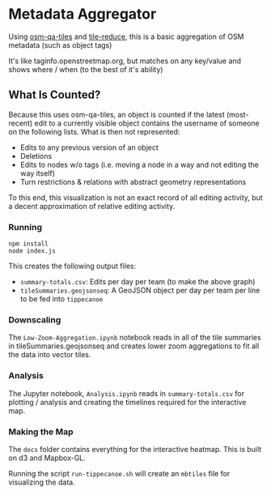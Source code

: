 # Metadata Aggregator

Using [osm-qa-tiles](//osmlab.github.io/osm-qa-tiles/) and [tile-reduce](//github.com/mapbox/tile-reduce), this is a basic aggregation of OSM metadata (such as object tags)

It's like taginfo.openstreetmap.org, but matches on any key/value and shows where / when (to the best of it's ability)

## What Is Counted?
Because this uses osm-qa-tiles, an object is counted if the latest (most-recent) edit to a currently visible object contains the username of someone on the following lists. What is then not represented:

 - Edits to any previous version of an object
 - Deletions
 - Edits to nodes w/o tags (i.e. moving a node in a way and not editing the way itself)
 - Turn restrictions & relations with abstract geometry representations

To this end, this visualization is not an exact record of all editing activity, but a decent approximation of relative editing activity.

### Running

	npm install
	node index.js

This creates the following output files:

 - `summary-totals.csv`: Edits per day per team (to make the above graph)
 - `tileSummaries.geojsonseq`: A GeoJSON object per day per team per line to be fed into `tippecanoe`

### Downscaling
The `Low-Zoom-Aggregation.ipynb` notebook reads in all of the tile summaries in tileSummaries.geojsonseq and creates lower zoom aggregations to fit all the data into vector tiles.

### Analysis
The Jupyter notebook, `Analysis.ipynb` reads in `summary-totals.csv` for plotting / analysis and creating the timelines required for the interactive map.

### Making the Map
The `docs` folder contains everything for the interactive heatmap. This is built on d3 and Mapbox-GL.

Running the script `run-tippecanoe.sh` will create an `mbtiles` file for visualizing the data.

